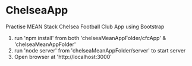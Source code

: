 # ChelseaApp
Practise MEAN Stack Chelsea Football Club App using Bootstrap

1. run 'npm install' from both 'chelseaMeanAppFolder/cfcApp' & 'chelseaMeanAppFolder'
2. run 'node server' from 'chelseaMeanAppFolder/server' to start server
3. Open browser at 'http://localhost:3000'
